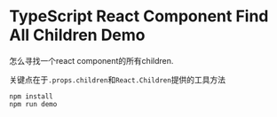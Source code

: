 TypeScript React Component Find All Children Demo
=================================

怎么寻找一个react component的所有children.

关键点在于`.props.children`和`React.Children`提供的工具方法

```
npm install
npm run demo
```
